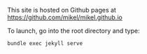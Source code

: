 This site is hosted on Github pages at https://github.com/mikel/mikel.github.io

To launch, go into the root directory and type:

```
bundle exec jekyll serve
```